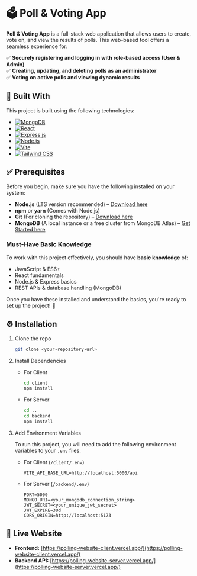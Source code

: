 # 🗳️ Poll & Voting App

**Poll & Voting App** is a full-stack web application that allows users to create, vote on, and view the results of polls. This web-based tool offers a seamless experience for:

✅ **Securely registering and logging in with role-based access (User & Admin)**  
✅ **Creating, updating, and deleting polls as an administrator**  
✅ **Voting on active polls and viewing dynamic results**

## 🚀 Built With

This project is built using the following technologies:

- [![MongoDB](https://img.shields.io/badge/MongoDB-116149?style=for-the-badge&logo=mongodb&logoColor=white)](https://www.mongodb.com/)
- [![React](https://img.shields.io/badge/React-087EA4?style=for-the-badge&logo=react&logoColor=white)](https://react.dev/)
- [![Express.js](https://img.shields.io/badge/Express.js-202020?style=for-the-badge&logo=express&logoColor=white)](https://expressjs.com/)
- [![Node.js](https://img.shields.io/badge/Node.js-215732?style=for-the-badge&logo=node.js&logoColor=white)](https://nodejs.org/)
- [![Vite](https://img.shields.io/badge/Vite-363D55?style=for-the-badge&logo=vite&logoColor=white)](https://vitejs.dev/)
- [![Tailwind CSS](https://img.shields.io/badge/Tailwind_CSS-38B2AC?style=for-the-badge&logo=tailwind-css&logoColor=white)](https://tailwindcss.com/)

## ✅ Prerequisites

Before you begin, make sure you have the following installed on your system:

- **Node.js** (LTS version recommended) – [Download here](https://nodejs.org/)
- **npm** or **yarn** (Comes with Node.js)
- **Git** (For cloning the repository) – [Download here](https://git-scm.com/)
- **MongoDB** (A local instance or a free cluster from MongoDB Atlas) – [Get Started here](https://www.mongodb.com/try/download/community)

### Must-Have Basic Knowledge

To work with this project effectively, you should have **basic knowledge** of:

- JavaScript & ES6+
- React fundamentals
- Node.js & Express basics
- REST APIs & database handling (MongoDB)

Once you have these installed and understand the basics, you're ready to set up the project! 🚀

## ⚙️ Installation

1.  Clone the repo
    ```sh
    git clone <your-repository-url>
    ```

2.  Install Dependencies
    -   For Client
        ```sh
        cd client
        npm install
        ```
    -   For Server
        ```sh
        cd ..
        cd backend
        npm install
        ```

3.  Add Environment Variables

    To run this project, you will need to add the following environment variables to your `.env` files.

    -   For Client (`/client/.env`)
        ```
        VITE_API_BASE_URL=http://localhost:5000/api
        ```

    -   For Server (`/backend/.env`)
        ```
        PORT=5000
        MONGO_URI=<your_mongodb_connection_string>
        JWT_SECRET=<your_unique_jwt_secret>
        JWT_EXPIRE=30d
        CORS_ORIGIN=http://localhost:5173
        ```

## 🔗 Live Website

-   **Frontend:** [https://polling-website-client.vercel.app/](https://polling-website-client.vercel.app/)
-   **Backend API:** [https://polling-website-server.vercel.app/](https://polling-website-server.vercel.app/)
